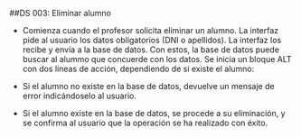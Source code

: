 ##DS 003: Eliminar alumno

 * Comienza cuando el profesor solicita eliminar un alumno. La interfaz pide al usuario los datos obligatorios (DNI o apellidos). La interfaz los recibe y envía a la base de datos. Con estos, la base de datos puede buscar al alummo que concuerde con los datos. Se inicia un bloque ALT con dos líneas de acción, dependiendo de si existe el alumno:

 *   Si el alumno no existe en la base de datos, devuelve un mensaje de error indicándoselo al usuario.
 *   Si el alumno existe en la base de datos, se procede a su eliminación, y se confirma al usuario que la operación se ha realizado con éxito.

